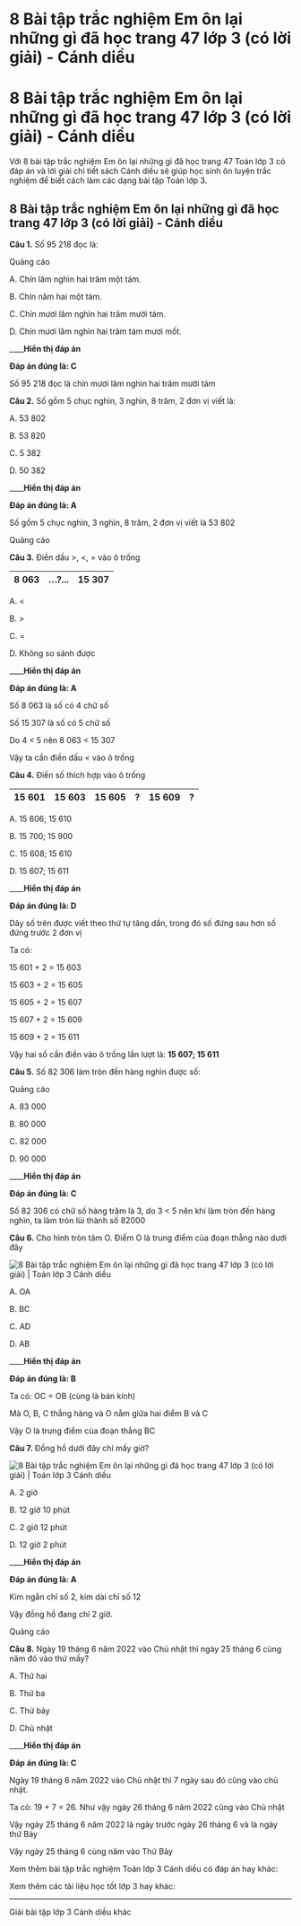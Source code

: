 # 8 Bài tập trắc nghiệm Em ôn lại những gì đã học trang 47 lớp 3 (có lời giải) - Cánh diều

# 8 Bài tập trắc nghiệm Em ôn lại những gì đã học trang 47 lớp 3 (có lời giải) - Cánh diều

Với 8 bài tập trắc nghiệm Em ôn lại những gì đã học trang 47 Toán lớp 3 có đáp án và lời giải chi tiết sách Cánh diều sẽ giúp học sinh ôn luyện trắc nghiệm để biết cách làm các dạng bài tập Toán lớp 3.

## 8 Bài tập trắc nghiệm Em ôn lại những gì đã học trang 47 lớp 3 (có lời giải) - Cánh diều

**Câu 1.** Số 95 218 đọc là:

Quảng cáo

A. Chín lăm nghìn hai trăm một tám.

B. Chín năm hai một tám.

C. Chín mươi lăm nghìn hai trăm mười tám.

D. Chín mươi lăm nghìn hai trăm tám mươi mốt.

____**Hiển thị đáp án**

**Đáp án đúng là: C**

Số 95 218 đọc là chín mươi lăm nghìn hai trăm mười tám

**Câu 2.** Số gồm 5 chục nghìn, 3 nghìn, 8 trăm, 2 đơn vị viết là:

A. 53 802

B. 53 820

C. 5 382

D. 50 382

____**Hiển thị đáp án**

**Đáp án đúng là: A**

Số gồm 5 chục nghìn, 3 nghìn, 8 trăm, 2 đơn vị viết là 53 802

Quảng cáo

**Câu 3.** Điền dấu >, <, = vào ô trống

8 063 |  …?... |  15 307  
---|---|---  
  
A. <

B. >

C. = 

D. Không so sánh được

____**Hiển thị đáp án**

**Đáp án đúng là: A**

Số 8 063 là số có 4 chữ số

Số 15 307 là số có 5 chữ số

Do 4 < 5 nên 8 063 < 15 307

Vậy ta cần điền dấu < vào ô trống

**Câu 4.** Điền số thích hợp vào ô trống

15 601 |  15 603 |  15 605 |  ? |  15 609 |  ?  
---|---|---|---|---|---  
  
A. 15 606; 15 610

B. 15 700; 15 900

C. 15 608; 15 610

D. 15 607; 15 611

____**Hiển thị đáp án**

**Đáp án đúng là: D**

Dãy số trên được viết theo thứ tự tăng dần, trong đó số đứng sau hơn số đứng trước 2 đơn vị

Ta có: 

15 601 + 2 = 15 603

15 603 + 2 = 15 605

15 605 + 2 = 15 607

15 607 + 2 = 15 609

15 609 + 2 = 15 611

Vậy hai số cần điền vào ô trống lần lượt là: **15 607; 15 611**

**Câu 5.** Số 82 306 làm tròn đến hàng nghìn được số:

Quảng cáo

A. 83 000

B. 80 000

C. 82 000

D. 90 000

____**Hiển thị đáp án**

**Đáp án đúng là: C**

Số 82 306 có chữ số hàng trăm là 3, do 3 < 5 nên khi làm tròn đến hàng nghìn, ta làm tròn lùi thành số 82000

**Câu 6.** Cho hình tròn tâm O. Điểm O là trung điểm của đoạn thẳng nào dưới đây

![8 Bài tập trắc nghiệm Em ôn lại những gì đã học trang 47 lớp 3 \(có lời giải\) | Toán lớp 3 Cánh diều](https://vietjack.com/toan-3-cd/images/trac-nghiem-em-on-lai-nhung-gi-da-hoc-trang-47.PNG)

A. OA

B. BC

C. AD

D. AB

____**Hiển thị đáp án**

**Đáp án đúng là: B**

Ta có: OC = OB (cùng là bán kính)

Mà O, B, C thẳng hàng và O nằm giữa hai điểm B và C

Vậy O là trung điểm của đoạn thẳng BC

**Câu 7.** Đồng hồ dưới đây chỉ mấy giờ?

![8 Bài tập trắc nghiệm Em ôn lại những gì đã học trang 47 lớp 3 \(có lời giải\) | Toán lớp 3 Cánh diều](https://vietjack.com/toan-3-cd/images/trac-nghiem-em-on-lai-nhung-gi-da-hoc-trang-47-a.PNG)

A. 2 giờ

B. 12 giờ 10 phút

C. 2 giờ 12 phút

D. 12 giờ 2 phút

____**Hiển thị đáp án**

**Đáp án đúng là: A**

Kim ngắn chỉ số 2, kim dài chỉ số 12

Vậy đồng hồ đang chỉ 2 giờ.

Quảng cáo

**Câu 8.** Ngày 19 tháng 6 năm 2022 vào Chủ nhật thì ngày 25 tháng 6 cùng năm đó vào thứ mấy?

A. Thứ hai

B. Thứ ba

C. Thứ bảy

D. Chủ nhật

____**Hiển thị đáp án**

**Đáp án đúng là: C**

Ngày 19 tháng 6 năm 2022 vào Chủ nhật thì 7 ngày sau đó cũng vào chủ nhật.

Ta có: 19 + 7 = 26. Như vậy ngày 26 tháng 6 năm 2022 cũng vào Chủ nhật

Vậy ngày 25 tháng 6 năm 2022 là ngày trước ngày 26 tháng 6 và là ngày thứ Bảy

Vậy ngày 25 tháng 6 cùng năm vào Thứ Bảy

Xem thêm bài tập trắc nghiệm Toán lớp 3 Cánh diều có đáp án hay khác:

Xem thêm các tài liệu học tốt lớp 3 hay khác:

* * *

Giải bài tập lớp 3 Cánh diều khác
